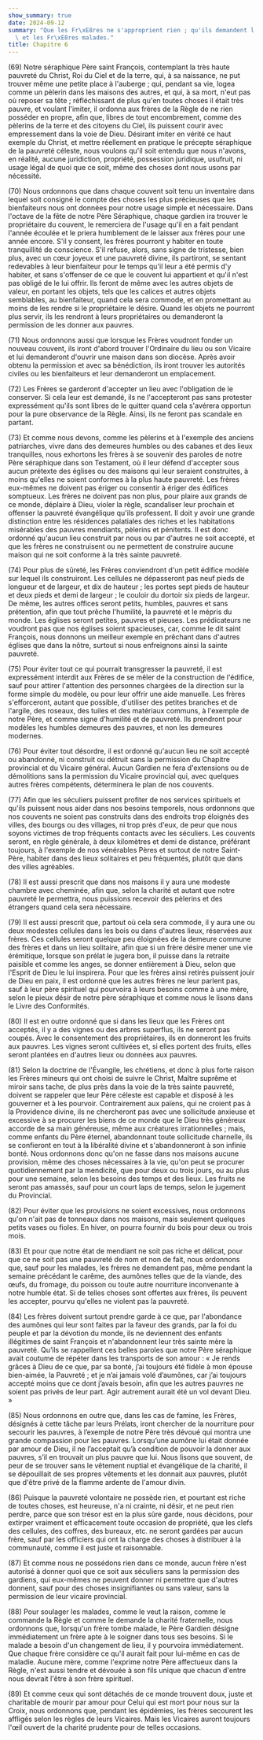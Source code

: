 ```yaml
---
show_summary: true
date: 2024-09-12
summary: "Que les Fr\xE8res ne s'approprient rien ; qu'ils demandent l'aum\xF4ne ;\
  \ et les Fr\xE8res malades."
title: Chapitre 6
---
```




(69) Notre séraphique Père saint François, contemplant la très haute pauvreté du Christ, Roi du Ciel et de la terre, qui, à sa naissance, ne put trouver même une petite place à l'auberge ; qui, pendant sa vie, logea comme un pèlerin dans les maisons des autres, et qui, à sa mort, n'eut pas où reposer sa tête ; réfléchissant de plus qu'en toutes choses il était très pauvre, et voulant l'imiter, il ordonna aux frères de la Règle de ne rien posséder en propre, afin que, libres de tout encombrement, comme des pèlerins de la terre et des citoyens du Ciel, ils puissent courir avec empressement dans la voie de Dieu. Désirant imiter en vérité ce haut exemple du Christ, et mettre réellement en pratique le précepte séraphique de la pauvreté céleste, nous voulons qu'il soit entendu que nous n'avons, en réalité, aucune juridiction, propriété, possession juridique, usufruit, ni usage légal de quoi que ce soit, même des choses dont nous usons par nécessité.

 (70) Nous ordonnons que dans chaque couvent soit tenu un inventaire dans lequel soit consigné le compte des choses les plus précieuses que les bienfaiteurs nous ont données pour notre usage simple et nécessaire. Dans l'octave de la fête de notre Père Séraphique, chaque gardien ira trouver le propriétaire du couvent, le remerciera de l'usage qu'il en a fait pendant l'année écoulée et le priera humblement de le laisser aux frères pour une année encore. S'il y consent, les frères pourront y habiter en toute tranquillité de conscience. S'il refuse, alors, sans signe de tristesse, bien plus, avec un cœur joyeux et une pauvreté divine, ils partiront, se sentant redevables à leur bienfaiteur pour le temps qu'il leur a été permis d'y habiter, et sans s'offenser de ce que le couvent lui appartient et qu'il n'est pas obligé de le lui offrir. Ils feront de même avec les autres objets de valeur, en portant les objets, tels que les calices et autres objets semblables, au bienfaiteur, quand cela sera commode, et en promettant au moins de les rendre si le propriétaire le désire.  Quand les objets ne pourront plus servir, ils les rendront à leurs propriétaires ou demanderont la permission de les donner aux pauvres.

(71) Nous ordonnons aussi que lorsque les Frères voudront fonder un nouveau couvent, ils iront d'abord trouver l'Ordinaire du lieu ou son Vicaire et lui demanderont d'ouvrir une maison dans son diocèse. Après avoir obtenu la permission et avec sa bénédiction, ils iront trouver les autorités civiles ou les bienfaiteurs et leur demanderont un emplacement.

(72) Les Frères se garderont d'accepter un lieu avec l'obligation de le conserver. Si cela leur est demandé, ils ne l'accepteront pas sans protester expressément qu'ils sont libres de le quitter quand cela s'avérera opportun pour la pure observance de la Règle. Ainsi, ils ne feront pas scandale en partant.

 (73) Et comme nous devons, comme les pèlerins et à l'exemple des anciens patriarches, vivre dans des demeures humbles ou des cabanes et des lieux tranquilles, nous exhortons les frères à se souvenir des paroles de notre Père séraphique dans son Testament, où il leur défend d'accepter sous aucun prétexte des églises ou des maisons qui leur seraient construites, à moins qu'elles ne soient conformes à la plus haute pauvreté. Les frères eux-mêmes ne doivent pas ériger ou consentir à ériger des édifices somptueux. Les frères ne doivent pas non plus, pour plaire aux grands de ce monde, déplaire à Dieu, violer la règle, scandaliser leur prochain et offenser la pauvreté évangélique qu'ils professent. Il doit y avoir une grande distinction entre les résidences palatiales des riches et les habitations misérables des pauvres mendiants, pèlerins et pénitents. Il est donc ordonné qu'aucun lieu construit par nous ou par d'autres ne soit accepté, et que les frères ne construisent ou ne permettent de construire aucune maison qui ne soit conforme à la très sainte pauvreté.

 (74) Pour plus de sûreté, les Frères conviendront d'un petit édifice modèle sur lequel ils construiront. Les cellules ne dépasseront pas neuf pieds de longueur et de largeur, et dix de hauteur ; les portes sept pieds de hauteur et deux pieds et demi de largeur ; le couloir du dortoir six pieds de largeur. De même, les autres offices seront petits, humbles, pauvres et sans prétention, afin que tout prêche l'humilité, la pauvreté et le mépris du monde. Les églises seront petites, pauvres et pieuses. Les prédicateurs ne voudront pas que nos églises soient spacieuses, car, comme le dit saint François, nous donnons un meilleur exemple en prêchant dans d'autres églises que dans la nôtre, surtout si nous enfreignons ainsi la sainte pauvreté.

(75) Pour éviter tout ce qui pourrait transgresser la pauvreté, il est expressément interdit aux Frères de se mêler de la construction de l'édifice, sauf pour attirer l'attention des personnes chargées de la direction sur la forme simple du modèle, ou pour leur offrir une aide manuelle.  Les frères s'efforceront, autant que possible, d'utiliser des petites branches et de l'argile, des roseaux, des tuiles et des matériaux communs, à l'exemple de notre Père, et comme signe d'humilité et de pauvreté. Ils prendront pour modèles les humbles demeures des pauvres, et non les demeures modernes.

(76) Pour éviter tout désordre, il est ordonné qu'aucun lieu ne soit accepté ou abandonné, ni construit ou détruit sans la permission du Chapitre provincial et du Vicaire général. Aucun Gardien ne fera d'extensions ou de démolitions sans la permission du Vicaire provincial qui, avec quelques autres frères compétents, déterminera le plan de nos couvents.

(77) Afin que les séculiers puissent profiter de nos services spirituels et qu'ils puissent nous aider dans nos besoins temporels, nous ordonnons que nos couvents ne soient pas construits dans des endroits trop éloignés des villes, des bourgs ou des villages, ni trop près d'eux, de peur que nous soyons victimes de trop fréquents contacts avec les séculiers. Les couvents seront, en règle générale, à deux kilomètres et demi de distance, préférant toujours, à l'exemple de nos vénérables Pères et surtout de notre Saint-Père, habiter dans des lieux solitaires et peu fréquentés, plutôt que dans des villes agréables.

 (78) Il est aussi prescrit que dans nos maisons il y aura une modeste chambre avec cheminée, afin que, selon la charité et autant que notre pauvreté le permettra, nous puissions recevoir des pèlerins et des étrangers quand cela sera nécessaire.

(79) Il est aussi prescrit que, partout où cela sera commode, il y aura une ou deux modestes cellules dans les bois ou dans d'autres lieux, réservées aux frères. Ces cellules seront quelque peu éloignées de la demeure commune des frères et dans un lieu solitaire, afin que si un frère désire mener une vie érémitique, lorsque son prélat le jugera bon, il puisse dans la retraite paisible et comme les anges, se donner entièrement à Dieu, selon que l'Esprit de Dieu le lui inspirera. Pour que les frères ainsi retirés puissent jouir de Dieu en paix, il est ordonné que les autres frères ne leur parlent pas, sauf à leur père spirituel qui pourvoira à leurs besoins comme à une mère, selon le pieux désir de notre père séraphique et comme nous le lisons dans le Livre des Conformités.

 (80) Il est en outre ordonné que si dans les lieux que les Frères ont acceptés, il y a des vignes ou des arbres superflus, ils ne seront pas coupés. Avec le consentement des propriétaires, ils en donneront les fruits aux pauvres. Les vignes seront cultivées et, si elles portent des fruits, elles seront plantées en d'autres lieux ou données aux pauvres.

(81) Selon la doctrine de l'Évangile, les chrétiens, et donc à plus forte raison les Frères mineurs qui ont choisi de suivre le Christ, Maître suprême et miroir sans tache, de plus près dans la voie de la très sainte pauvreté, doivent se rappeler que leur Père céleste est capable et disposé à les gouverner et à les pourvoir. Contrairement aux païens, qui ne croient pas à la Providence divine, ils ne chercheront pas avec une sollicitude anxieuse et excessive à se procurer les biens de ce monde que le Dieu très généreux accorde de sa main généreuse, même aux créatures irrationnelles ;  mais, comme enfants du Père éternel, abandonnant toute sollicitude charnelle, ils se confieront en tout à la libéralité divine et s'abandonneront à son infinie bonté. Nous ordonnons donc qu'on ne fasse dans nos maisons aucune provision, même des choses nécessaires à la vie, qu'on peut se procurer quotidiennement par la mendicité, que pour deux ou trois jours, ou au plus pour une semaine, selon les besoins des temps et des lieux. Les fruits ne seront pas amassés, sauf pour un court laps de temps, selon le jugement du Provincial.

(82) Pour éviter que les provisions ne soient excessives, nous ordonnons qu'on n'ait pas de tonneaux dans nos maisons, mais seulement quelques petits vases ou fioles. En hiver, on pourra fournir du bois pour deux ou trois mois.

(83) Et pour que notre état de mendiant ne soit pas riche et délicat, pour que ce ne soit pas une pauvreté de nom et non de fait, nous ordonnons que, sauf pour les malades, les frères ne demandent pas, même pendant la semaine précédant le carême, des aumônes telles que de la viande, des œufs, du fromage, du poisson ou toute autre nourriture inconvenante à notre humble état. Si de telles choses sont offertes aux frères, ils peuvent les accepter, pourvu qu'elles ne violent pas la pauvreté.

(84) Les frères doivent surtout prendre garde à ce que, par l'abondance des aumônes qui leur sont faites par la faveur des grands, par la foi du peuple et par la dévotion du monde, ils ne deviennent des enfants illégitimes de saint François et n'abandonnent leur très sainte mère la pauvreté.  Qu’ils se rappellent ces belles paroles que notre Père séraphique avait coutume de répéter dans les transports de son amour : « Je rends grâces à Dieu de ce que, par sa bonté, j’ai toujours été fidèle à mon épouse bien-aimée, la Pauvreté ; et je n’ai jamais volé d’aumônes, car j’ai toujours accepté moins que ce dont j’avais besoin, afin que les autres pauvres ne soient pas privés de leur part. Agir autrement aurait été un vol devant Dieu. »

(85) Nous ordonnons en outre que, dans les cas de famine, les Frères, désignés à cette tâche par leurs Prélats, iront chercher de la nourriture pour secourir les pauvres, à l’exemple de notre Père très dévoué qui montra une grande compassion pour les pauvres. Lorsqu’une aumône lui était donnée par amour de Dieu, il ne l’acceptait qu’à condition de pouvoir la donner aux pauvres, s’il en trouvait un plus pauvre que lui.  Nous lisons que souvent, de peur de se trouver sans le vêtement nuptial et évangélique de la charité, il se dépouillait de ses propres vêtements et les donnait aux pauvres, plutôt que d'être privé de la flamme ardente de l'amour divin.

(86) Puisque la pauvreté volontaire ne possède rien, et pourtant est riche de toutes choses, est heureuse, n'a ni crainte, ni désir, et ne peut rien perdre, parce que son trésor est en la plus sûre garde, nous décidons, pour extirper vraiment et efficacement toute occasion de propriété, que les clefs des cellules, des coffres, des bureaux, etc. ne seront gardées par aucun frère, sauf par les officiers qui ont la charge des choses à distribuer à la communauté, comme il est juste et raisonnable.

(87) Et comme nous ne possédons rien dans ce monde, aucun frère n'est autorisé à donner quoi que ce soit aux séculiers sans la permission des gardiens, qui eux-mêmes ne peuvent donner ni permettre que d'autres donnent, sauf pour des choses insignifiantes ou sans valeur, sans la permission de leur vicaire provincial.

 (88) Pour soulager les malades, comme le veut la raison, comme le commande la Règle et comme le demande la charité fraternelle, nous ordonnons que, lorsqu'un frère tombe malade, le Père Gardien désigne immédiatement un frère apte à le soigner dans tous ses besoins. Si le malade a besoin d'un changement de lieu, il y pourvoira immédiatement. Que chaque frère considère ce qu'il aurait fait pour lui-même en cas de maladie. Aucune mère, comme l'exprime notre Père affectueux dans la Règle, n'est aussi tendre et dévouée à son fils unique que chacun d'entre nous devrait l'être à son frère spirituel.

(89) Et comme ceux qui sont détachés de ce monde trouvent doux, juste et charitable de mourir par amour pour Celui qui est mort pour nous sur la Croix, nous ordonnons que, pendant les épidémies, les frères secourent les affligés selon les règles de leurs Vicaires. Mais les Vicaires auront toujours l'œil ouvert de la charité prudente pour de telles occasions.
